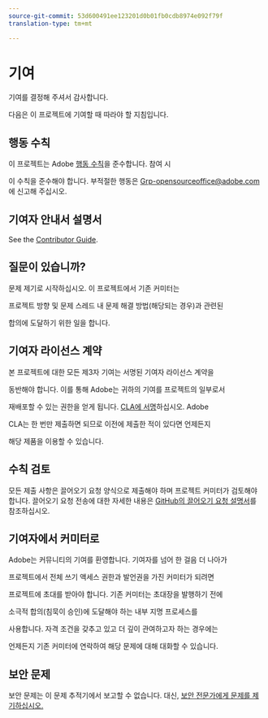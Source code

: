 ```yaml
---
source-git-commit: 53d600491ee123201d0b01fb0cdb8974e092f79f
translation-type: tm+mt

---
```

# 기여

기여를 결정해 주셔서 감사합니다.

다음은 이 프로젝트에 기여할 때 따라야 할 지침입니다.

## 행동 수칙

이 프로젝트는 Adobe [행동 수칙](code-of-conduct.md)을 준수합니다. 참여 시

이 수칙을 준수해야 합니다. 부적절한 행동은
[Grp-opensourceoffice@adobe.com](mailto:Grp-opensourceoffice@adobe.com)에 신고해 주십시오.

## 기여자 안내서 설명서

See the [Contributor Guide](https://docs.adobe.com/content/help/en/contributor/contributor-guide/introduction.html).

## 질문이 있습니까?

문제 제기로 시작하십시오. 이 프로젝트에서 기존 커미터는

프로젝트 방향 및 문제 스레드 내 문제 해결 방법(해당되는 경우)과 관련된

합의에 도달하기 위한 일을 합니다.

## 기여자 라이선스 계약

본 프로젝트에 대한 모든 제3자 기여는 서명된 기여자 라이선스 계약을

동반해야 합니다. 이를 통해 Adobe는 귀하의 기여를 프로젝트의 일부로서

재배포할 수 있는 권한을 얻게 됩니다. [CLA에 서명](http://opensource.adobe.com/cla.html)하십시오. Adobe

CLA는 한 번만 제출하면 되므로 이전에 제출한 적이 있다면 언제든지

해당 제품을 이용할 수 있습니다.

## 수칙 검토

모든 제출 사항은 끌어오기 요청 양식으로 제출해야 하며 프로젝트
커미터가 검토해야 합니다. 끌어오기 요청 전송에 대한 자세한 내용은
[GitHub의 끌어오기 요청 설명서](https://help.github.com/articles/about-pull-requests/)를 참조하십시오.

<!--
Lastly, please follow the [pull request template](PULL_REQUEST_TEMPLATE.md) when
submitting a pull request!
-->

## 기여자에서 커미터로

Adobe는 커뮤니티의 기여를 환영합니다. 기여자를 넘어 한 걸음 더 나아가

프로젝트에서 전체 쓰기 액세스 권한과 발언권을 가진 커미터가 되려면

프로젝트에 초대를 받아야 합니다. 기존 커미터는 초대장을 발행하기 전에

소극적 합의(침묵이 승인)에 도달해야 하는 내부 지명 프로세스를

사용합니다. 자격 조건을 갖추고 있고 더 깊이 관여하고자 하는 경우에는

언제든지 기존 커미터에 연락하여 해당 문제에 대해 대화할 수 있습니다.

## 보안 문제

보안 문제는 이 문제 추적기에서 보고할 수 없습니다. 대신, [보안 전문가에게 문제를 제기하십시오.](https://helpx.adobe.com/security/alertus.html)
